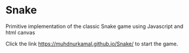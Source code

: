 # Snake
Primitive implementation of the classic Snake game using Javascript and html canvas

Click the link https://muhdnurkamal.github.io/Snake/ to start the game.
